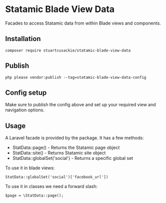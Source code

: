 # Statamic Blade View Data

Facades to access Statamic data from within Blade views and components.


## Installation

```
composer require stuartcusackie/statamic-blade-view-data
```

## Publish

```
php please vendor:publish --tag=statamic-blade-view-data-config
```


## Config setup

Make sure to publish the config above and set up your required view and navigation options.


## Usage

A Laravel facade is provided by the package. It has a few methods:  
- StatData::page() - Returns the Statamic page object
- StatData::site() - Returns Statamic site object
- StatData::globalSet('social') - Returns a specific global set

To use it in blade views:

```
StatData::globalSet('social')['facebook_url'])
```

To use it in classes we need a forward slash:

```
$page = \StatData::page();
```
